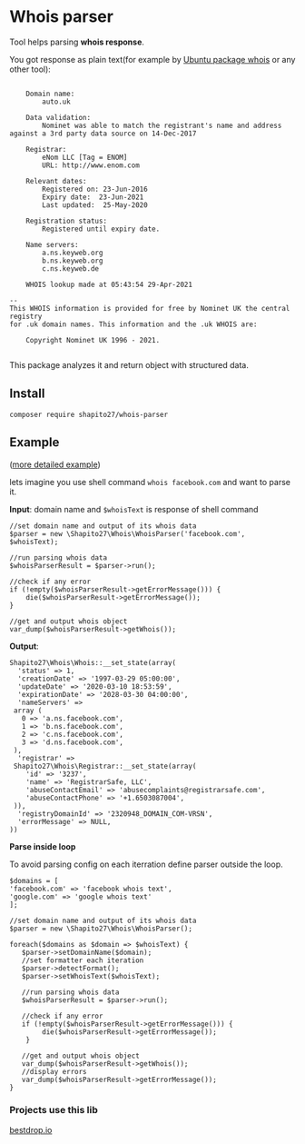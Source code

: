 # Whois parser
Tool helps parsing **whois response**. 

You got response as plain text(for example by [Ubuntu package whois](https://packages.ubuntu.com/en/groovy/net/whois) or any other tool):
```angular2html

    Domain name:
        auto.uk

    Data validation:
        Nominet was able to match the registrant's name and address against a 3rd party data source on 14-Dec-2017

    Registrar:
        eNom LLC [Tag = ENOM]
        URL: http://www.enom.com

    Relevant dates:
        Registered on: 23-Jun-2016
        Expiry date:  23-Jun-2021
        Last updated:  25-May-2020

    Registration status:
        Registered until expiry date.

    Name servers:
        a.ns.keyweb.org
        b.ns.keyweb.org
        c.ns.keyweb.de

    WHOIS lookup made at 05:43:54 29-Apr-2021

-- 
This WHOIS information is provided for free by Nominet UK the central registry
for .uk domain names. This information and the .uk WHOIS are:

    Copyright Nominet UK 1996 - 2021.


```
This package analyzes it and return object with structured data.


## Install
```composer require shapito27/whois-parser```
## Example
([more detailed example](https://github.com/shapito27/whois/blob/main/tests/WhoisParserTest.php))

lets imagine you use shell command ```whois facebook.com``` and want to parse it.

 **Input**: domain name and ```$whoisText``` is response of shell command
 ```
//set domain name and output of its whois data
$parser = new \Shapito27\Whois\WhoisParser('facebook.com', $whoisText);

//run parsing whois data
$whoisParserResult = $parser->run();

//check if any error
if (!empty($whoisParserResult->getErrorMessage())) {
     die($whoisParserResult->getErrorMessage());
 }

//get and output whois object 
var_dump($whoisParserResult->getWhois());
```

 **Output**:
 ```
Shapito27\Whois\Whois::__set_state(array(
   'status' => 1,
   'creationDate' => '1997-03-29 05:00:00',
   'updateDate' => '2020-03-10 18:53:59',
   'expirationDate' => '2028-03-30 04:00:00',
   'nameServers' => 
  array (
    0 => 'a.ns.facebook.com',
    1 => 'b.ns.facebook.com',
    2 => 'c.ns.facebook.com',
    3 => 'd.ns.facebook.com',
  ),
   'registrar' => 
  Shapito27\Whois\Registrar::__set_state(array(
     'id' => '3237',
     'name' => 'RegistrarSafe, LLC',
     'abuseContactEmail' => 'abusecomplaints@registrarsafe.com',
     'abuseContactPhone' => '+1.6503087004',
  )),
   'registryDomainId' => '2320948_DOMAIN_COM-VRSN',
   'errorMessage' => NULL,
))
```
**Parse inside loop**

To avoid parsing config on each iterration define parser outside the loop. 
 ```
$domains = [
'facebook.com' => 'facebook whois text',
 'google.com' => 'google whois text'
];

//set domain name and output of its whois data
$parser = new \Shapito27\Whois\WhoisParser();

foreach($domains as $domain => $whoisText) {
    $parser->setDomainName($domain);
    //set formatter each iteration
    $parser->detectFormat();
    $parser->setWhoisText($whoisText);
    
    //run parsing whois data
    $whoisParserResult = $parser->run();
    
    //check if any error
    if (!empty($whoisParserResult->getErrorMessage())) {
         die($whoisParserResult->getErrorMessage());
     }
    
    //get and output whois object 
    var_dump($whoisParserResult->getWhois());
    //display errors
    var_dump($whoisParserResult->getErrorMessage());
}
```


### Projects use this lib
[bestdrop.io](https://bestdrop.io)